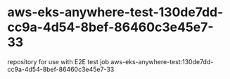 # aws-eks-anywhere-test-130de7dd-cc9a-4d54-8bef-86460c3e45e7-33
repository for use with E2E test job aws-eks-anywhere-test:130de7dd-cc9a-4d54-8bef-86460c3e45e7-33
